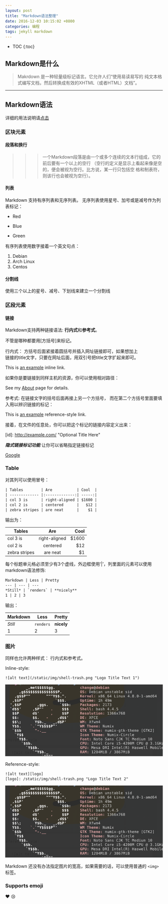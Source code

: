 ```yaml
---
layout: post
title: "Markdown语法整理"
date: 2016-12-03 10:15:02 +0800
categories: 编程
tags: jekyll markdown
---
```


* TOC
{:toc}

## Markdown是什么

> Makrdown 是一种轻量级标记语言。它允许人们“使用易读易写的
纯文本格式编写文档，然后转换成有效的XHTML（或者HTML）文档”。

*******

## Markdown语法
详细的用法说明请[点击](https://github.com/adam-p/markdown-here/wiki/Markdown-Cheatsheet "语法")  

>
### 区块元素  
>>
#### 段落和换行  
>>> 一个Markdown段落是由一个或多个连续的文本行组成，它的前后要有一个以上的空行
（空行的定义是显示上看起来像是空的，便会被视为空行。比方说，某一行只包括空
格和制表符，则该行也会被视为空行）。
>>
#### 列表  
>>>
Markdown 支持有序列表和无序列表。
无序列表使用星号、加号或是减号作为列表标记：  
* Red
+ Blue
- Green  
>>>
有序列表使用数字接着一个英文句点：  
1. Debian
2. Arch Linux
3. Centos
>>
#### 分割线  
>>>
使用三个以上的星号、减号、下划线来建立一个分割线  

>
### 区段元素  
>>
#### 链接  
>>>
Markdown支持两种链接语法: **行内式**和**参考式**。  
>>>
不管是哪种都要用[方括号]来标记。  
>>>
行内式： 方括号后面紧接着圆括号并插入网址链接即可，如果想加上  
链接的title文字，只要在网址后面，用双引号把title文字扩起来即可。  
>>>>
This is [an example](http://example.com/ "Title") inline link.  
>>>
如果你是要链接到同样主机的资源，你可以使用相对路径：   
>>>>
See my [About](/about/) page for details.  
>>>
参考式: 在链接文字的括号后面再接上另一个方括号，
而在第二个方括号里面要填入用以辨识链接的标记：    
>>>>
This is [an example][id] reference-style link.
>>>
接着，在文件的任意处，你可以把这个标记的链接内容定义出来：
>>>>
[id]: http://example.com/  "Optional Title Here"
\[id]: http://example.com/  "Optional Title Here"
>>>
***隐式链接标记功能*** 让你可以省略指定链接标记
>>>>
[Google][]  

[Google]: http://google.com/

>
### Table
>>
对其列可以使用冒号：  
```
| Tables        | Are           | Cool  |  
| ------------- |:-------------:| -----:|  
| col 3 is      | right-aligned | $1600 |  
| col 2 is      | centered      |   $12 |  
| zebra stripes | are neat      |    $1 |  
```
输出为：  
>>>
| Tables        | Are           | Cool  |
| ------------- |:-------------:| -----:|
| col 3 is      | right-aligned | $1600 |
| col 2 is      | centered      |   $12 |
| zebra stripes | are neat      |    $1 |
>>
每个标题单元格必须至少有3个虚线，外边框使用‘|’，列里面的元素可以使用markdown语法修饰:  
```  
Markdown | Less | Pretty  
--- | --- | ---  
*Still* | `renders` | **nicely**  
1 | 2 | 3  
```
输出：  
>>>
Markdown | Less | Pretty
--- | --- | ---
*Still* | `renders` | **nicely**
1 | 2 | 3

>
### 图片
>>
同样也允许两种样式： 行内式和参考式。
>>>
Inline-style:
```
![alt text](/static/img/shell-trash.png "Logo Title Text 1")
```
>>>>
![alt text](/static/img/shell-trash.png "Logo Title Text 1")
>>>
Reference-style:
>>>>
```
![alt text][logo]
[logo]: /static/img/shell-trash.png "Logo Title Text 2"
```
>>>>
![alt text][logo]
>
Markdown 还没有办法指定图片的宽高，如果需要的话，可以使用普通的 ``<img> ``标签。

[logo]: /static/img/shell-trash.png "Logo Title Text 2"

>
### Supports emoji
:heart:
:cry:
